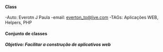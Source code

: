 #### Class

-Auto: Everotn J Paula
-email: everton_to@live.com
-TAGs: Aplicações WEB, Helpers, PHP

#### Conjunto de classes
##### Objetivo: Facilitar a construção de aplicativos web
